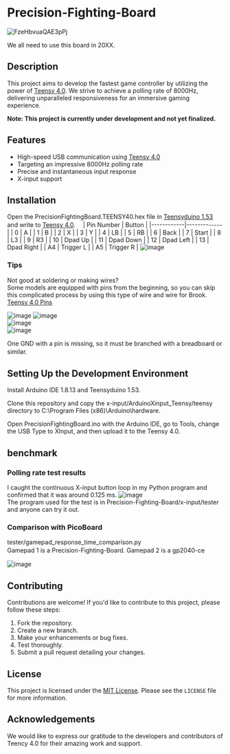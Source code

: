 # Precision-Fighting-Board
![FzeHbvuaQAE3pPj](https://github.com/ioridev/Precision-Fighting-Board/assets/41247249/afc0e35b-ca20-4fe8-9133-83550cd0358d)

We all need to use this board in 20XX.
## Description

This project aims to develop the fastest game controller by utilizing the power of [Teensy 4.0](https://www.pjrc.com/store/teensy40.html). We strive to achieve a polling rate of 8000Hz, delivering unparalleled responsiveness for an immersive gaming experience.

**Note: This project is currently under development and not yet finalized.**  

## Features

- High-speed USB communication using [Teensy 4.0](https://www.pjrc.com/store/teensy40.html)
- Targeting an impressive 8000Hz polling rate
- Precise and instantaneous input response
- X-input support

## Installation
Open the PrecisionFightingBoard.TEENSY40.hex file in [Teensyduino 1.53](https://www.pjrc.com/teensy/td_158/TeensyduinoInstall.exe) and write to [Teensy 4.0](https://www.pjrc.com/store/teensy40.html).　
| Pin Number | Button      |
|------------|-------------|
| 0          | A           |
| 1          | B           |
| 2          | X           |
| 3          | Y           |
| 4          | LB          |
| 5          | RB          |
| 6          | Back        |
| 7          | Start       |
| 8          | L3          |
| 9          | R3          |
| 10         | Dpad Up     |
| 11         | Dpad Down   |
| 12         | Dpad Left   |
| 13         | Dpad Right  |
| A4         | Trigger L   |
| A5         | Trigger R   |
![image](https://github.com/ioridev/Precision-Fighting-Board/assets/41247249/2e11a9c7-5acc-4e2c-a961-7881e0bbd49f)

### Tips
Not good at soldering or making wires?  
Some models are equipped with pins from the beginning, so you can skip this complicated process by using this type of wire and wire for Brook.  
[Teensy 4.0 Pins](https://www.pjrc.com/store/teensy40_pins.html)

  ![image](https://github.com/ioridev/Precision-Fighting-Board/assets/41247249/300528dc-192d-47a2-9785-b4b2bf61961f)
![image](https://github.com/ioridev/Precision-Fighting-Board/assets/41247249/1cecc320-f41a-4cfc-9cd0-ea19618abd21)  
![image](https://github.com/ioridev/Precision-Fighting-Board/assets/41247249/c7bb9a22-68c5-4f2f-b32c-5b399d36c1a6)  
![image](https://github.com/ioridev/Precision-Fighting-Board/assets/41247249/05e4e47d-face-4540-9af4-2c46e392f367)

One GND with a pin is missing, so it must be branched with a breadboard or similar.　

## Setting Up the Development Environment
Install Arduino IDE 1.8.13 and Teensyduino 1.53.

Clone this repository and copy the x-input/ArduinoXinput_Teensy/teensy directory to C:\Program Files (x86)\Arduino\hardware.

Open PrecisionFightingBoard.ino with the Arduino IDE, go to Tools, change the USB Type to XInput, and then upload it to the Teensy 4.0.


## benchmark
### Polling rate test results 
I caught the continuous X-input button loop in my Python program and confirmed that it was around 0.125 ms.
![image](https://github.com/ioridev/Precision-Fighting-Board/assets/41247249/70222125-6ffb-46e5-9fc4-e5550e8782d6)  
The program used for the test is in Precision-Fighting-Board/x-input/tester and anyone can try it out.

### Comparison with PicoBoard
tester/gamepad_response_time_comparison.py  
Gamepad 1 is a Precision-Fighting-Board.
Gamepad 2 is a gp2040-ce　

![image](https://github.com/ioridev/Precision-Fighting-Board/assets/41247249/ea221707-1144-472a-874f-9012942adb8c)

## Contributing

Contributions are welcome! If you'd like to contribute to this project, please follow these steps:

1. Fork the repository.
2. Create a new branch.
3. Make your enhancements or bug fixes.
4. Test thoroughly.
5. Submit a pull request detailing your changes.

## License

This project is licensed under the [MIT License](https://opensource.org/licenses/MIT). Please see the `LICENSE` file for more information.

## Acknowledgements

We would like to express our gratitude to the developers and contributors of Teency 4.0 for their amazing work and support.

